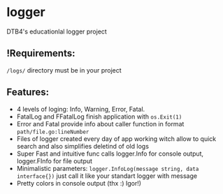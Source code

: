 # logger
DTB4's educationlal logger project

## !Requirements:
<code>/logs/</code>  directory must be in your project

## Features:
- 4 levels of loging: Info, Warning, Error, Fatal.
- FatalLog and FFatalLog finish application with <code>os.Exit(1)</code>
- Error and Fatal provide info about caller function in format  <code>path/file.go:lineNumber</code>
- Files of logger created every day of app working witch allow to quick search and also simplifies deletind of old logs
- Super Fast and intuitive func calls logger.Info for console output, logger.FInfo for file output
- Minimalistic parameters: <code>logger.InfoLog(message string, data interface{})</code> just call it like your standart logger with message
- Pretty colors in console output (thx :) Igor!)